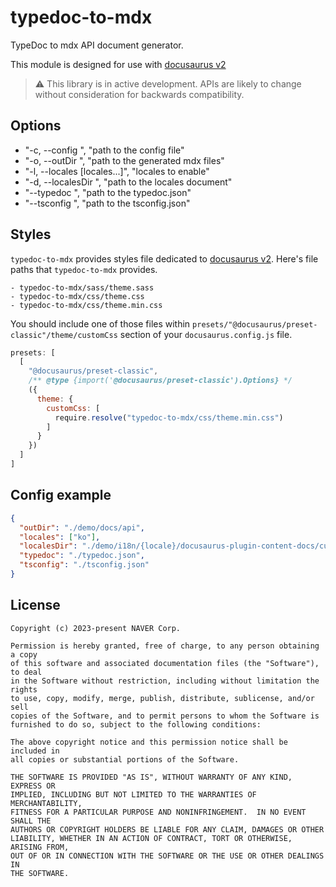 # typedoc-to-mdx

TypeDoc to mdx API document generator.

This module is designed for use with [docusaurus v2](https://docusaurus.io/)

>⚠️ This library is in active development.
APIs are likely to change without consideration for backwards compatibility.

## Options
- "-c, --config <path>", "path to the config file"
- "-o, --outDir <path>", "path to the generated mdx files"
- "-l, --locales [locales...]", "locales to enable"
- "-d, --localesDir <path>", "path to the locales document"
- "--typedoc <path>", "path to the typedoc.json"
- "--tsconfig <path>", "path to the tsconfig.json"

## Styles
`typedoc-to-mdx` provides styles file dedicated to [docusaurus v2](https://docusaurus.io/).
Here's file paths that `typedoc-to-mdx` provides.

```
- typedoc-to-mdx/sass/theme.sass
- typedoc-to-mdx/css/theme.css
- typedoc-to-mdx/css/theme.min.css
```

You should include one of those files within `presets/"@docusaurus/preset-classic"/theme/customCss` section of your `docusaurus.config.js` file.

```js
presets: [
  [
    "@docusaurus/preset-classic",
    /** @type {import('@docusaurus/preset-classic').Options} */
    ({
      theme: {
        customCss: [
          require.resolve("typedoc-to-mdx/css/theme.min.css")
        ]
      }
    })
  ]
]
```

## Config example
```json
{
  "outDir": "./demo/docs/api",
  "locales": ["ko"],
  "localesDir": "./demo/i18n/{locale}/docusaurus-plugin-content-docs/current/api",
  "typedoc": "./typedoc.json",
  "tsconfig": "./tsconfig.json"
}
```

## License
```
Copyright (c) 2023-present NAVER Corp.

Permission is hereby granted, free of charge, to any person obtaining a copy
of this software and associated documentation files (the "Software"), to deal
in the Software without restriction, including without limitation the rights
to use, copy, modify, merge, publish, distribute, sublicense, and/or sell
copies of the Software, and to permit persons to whom the Software is
furnished to do so, subject to the following conditions:

The above copyright notice and this permission notice shall be included in
all copies or substantial portions of the Software.

THE SOFTWARE IS PROVIDED "AS IS", WITHOUT WARRANTY OF ANY KIND, EXPRESS OR
IMPLIED, INCLUDING BUT NOT LIMITED TO THE WARRANTIES OF MERCHANTABILITY,
FITNESS FOR A PARTICULAR PURPOSE AND NONINFRINGEMENT.  IN NO EVENT SHALL THE
AUTHORS OR COPYRIGHT HOLDERS BE LIABLE FOR ANY CLAIM, DAMAGES OR OTHER
LIABILITY, WHETHER IN AN ACTION OF CONTRACT, TORT OR OTHERWISE, ARISING FROM,
OUT OF OR IN CONNECTION WITH THE SOFTWARE OR THE USE OR OTHER DEALINGS IN
THE SOFTWARE.
```
